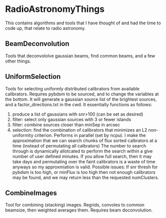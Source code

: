 # RadioAstronomyThings
This contains algorithms and tools that I have thought of and had the time to code up, that relate to radio astronomy.

## BeamDeconvolution
Tools that deconvololve gaussian beams, find common beams, and a few other things.

## UniformSelection
Tools for selecting uniformly distributed calibrators from available calibrators.
Requires pybdsm to be sourced, and to change the variables at the bottom. It will generate a gaussian source list of the brightest sources, and a factor_directions.txt in the cwd. It essentially functions as follows:
1) produce a list of gaussians with snr>100 (can be set as desired)
2) filter: select only gaussian sources with 3 or fewer islands
3) filter: combine sources closer than minSep in arcsec
4) selection: find the combination of calibrators that minimizes an L2 non-uniformity criterion. Performs in parallel (set by ncpu).
  I make the approximation that we can search chunks of flux sorted calbrators at a time (instead of permutating all calbrators)
  The number to search through is dynamically allotcated to perform the search within a give number of user defined minutes.
  If you allow full search, then it may take days and permutating over the faint calibrators is a waste of time anyways so my approxmiation is valid. Possible issues: If snr thresh for pybdsm is too high, or minFlux is too high then not enough calibrators may be found, and we may return less than the requested numClusters.

## CombineImages
Tool for combining (stacking) images. Regrids, convoles to common beamsize, then weighted averages them. 
Requires beam doconvolution.
